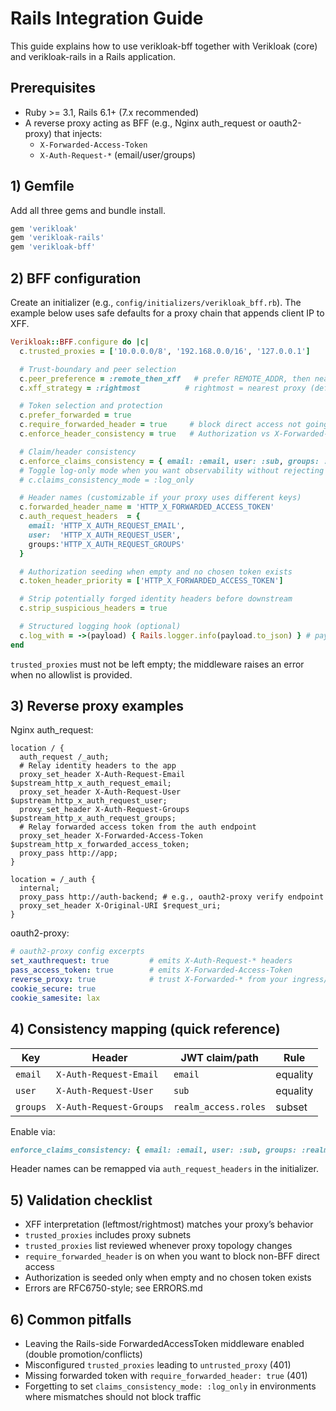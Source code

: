 # Rails Integration Guide

This guide explains how to use verikloak-bff together with Verikloak (core) and verikloak-rails in a Rails application.

## Prerequisites
- Ruby >= 3.1, Rails 6.1+ (7.x recommended)
- A reverse proxy acting as BFF (e.g., Nginx auth_request or oauth2-proxy) that injects:
  - `X-Forwarded-Access-Token`
  - `X-Auth-Request-*` (email/user/groups)

## 1) Gemfile
Add all three gems and bundle install.

```ruby
gem 'verikloak'
gem 'verikloak-rails'
gem 'verikloak-bff'
```

## 2) BFF configuration
Create an initializer (e.g., `config/initializers/verikloak_bff.rb`). The example below uses safe defaults for a proxy chain that appends client IP to XFF.

```ruby
Verikloak::BFF.configure do |c|
  c.trusted_proxies = ['10.0.0.0/8', '192.168.0.0/16', '127.0.0.1']

  # Trust-boundary and peer selection
  c.peer_preference = :remote_then_xff   # prefer REMOTE_ADDR, then nearest XFF (default)
  c.xff_strategy = :rightmost          # rightmost = nearest proxy (default)

  # Token selection and protection
  c.prefer_forwarded = true
  c.require_forwarded_header = true     # block direct access not going through BFF
  c.enforce_header_consistency = true   # Authorization vs X-Forwarded-Access-Token must match

  # Claim/header consistency
  c.enforce_claims_consistency = { email: :email, user: :sub, groups: :realm_roles }
  # Toggle log-only mode when you want observability without rejecting requests
  # c.claims_consistency_mode = :log_only

  # Header names (customizable if your proxy uses different keys)
  c.forwarded_header_name = 'HTTP_X_FORWARDED_ACCESS_TOKEN'
  c.auth_request_headers  = {
    email: 'HTTP_X_AUTH_REQUEST_EMAIL',
    user:  'HTTP_X_AUTH_REQUEST_USER',
    groups:'HTTP_X_AUTH_REQUEST_GROUPS'
  }

  # Authorization seeding when empty and no chosen token exists
  c.token_header_priority = ['HTTP_X_FORWARDED_ACCESS_TOKEN']

  # Strip potentially forged identity headers before downstream
  c.strip_suspicious_headers = true

  # Structured logging hook (optional)
  c.log_with = ->(payload) { Rails.logger.info(payload.to_json) } # payload strings are sanitized before this hook is invoked
end
```

`trusted_proxies` must not be left empty; the middleware raises an error when no allowlist is provided.

## 3) Reverse proxy examples

Nginx auth_request:

```nginx
location / {
  auth_request /_auth;
  # Relay identity headers to the app
  proxy_set_header X-Auth-Request-Email  $upstream_http_x_auth_request_email;
  proxy_set_header X-Auth-Request-User   $upstream_http_x_auth_request_user;
  proxy_set_header X-Auth-Request-Groups $upstream_http_x_auth_request_groups;
  # Relay forwarded access token from the auth endpoint
  proxy_set_header X-Forwarded-Access-Token $upstream_http_x_forwarded_access_token;
  proxy_pass http://app;
}

location = /_auth {
  internal;
  proxy_pass http://auth-backend; # e.g., oauth2-proxy verify endpoint
  proxy_set_header X-Original-URI $request_uri;
}
```

oauth2-proxy:

```yaml
# oauth2-proxy config excerpts
set_xauthrequest: true         # emits X-Auth-Request-* headers
pass_access_token: true        # emits X-Forwarded-Access-Token
reverse_proxy: true            # trust X-Forwarded-* from your ingress/proxy
cookie_secure: true
cookie_samesite: lax
```

## 4) Consistency mapping (quick reference)

| Key      | Header                   | JWT claim/path       | Rule     |
|----------|--------------------------|----------------------|----------|
| `email`  | `X-Auth-Request-Email`   | `email`              | equality |
| `user`   | `X-Auth-Request-User`    | `sub`                | equality |
| `groups` | `X-Auth-Request-Groups`  | `realm_access.roles` | subset   |

Enable via:

```ruby
enforce_claims_consistency: { email: :email, user: :sub, groups: :realm_roles }
```

Header names can be remapped via `auth_request_headers` in the initializer.

## 5) Validation checklist
- XFF interpretation (leftmost/rightmost) matches your proxy’s behavior
- `trusted_proxies` includes proxy subnets
- `trusted_proxies` list reviewed whenever proxy topology changes
- `require_forwarded_header` is on when you want to block non-BFF direct access
- Authorization is seeded only when empty and no chosen token exists
- Errors are RFC6750-style; see ERRORS.md

## 6) Common pitfalls
- Leaving the Rails-side ForwardedAccessToken middleware enabled (double promotion/conflicts)
- Misconfigured `trusted_proxies` leading to `untrusted_proxy` (401)
- Missing forwarded token with `require_forwarded_header: true` (401)
- Forgetting to set `claims_consistency_mode: :log_only` in environments where mismatches should not block traffic

